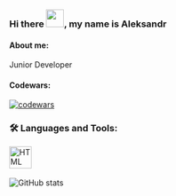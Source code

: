 ### Hi there <img src="https://github.com/blackcater/blackcater/raw/main/images/Hi.gif" height="32"/>, my name is Aleksandr

#### About me: 
Junior Developer

#### Codewars: 
[![codewars](https://www.codewars.com/users/tailler2071/badges/large)](https://www.codewars.com/users/tailler2071) &nbsp;

### :hammer_and_wrench: Languages and Tools:
<img src="https://img.shields.io/badge/HTML-239120?style=for-the-badge&logo=html5&logoColor=white" title="HTML5" alt="HTML" height="40"/>&nbsp;



![GitHub stats](https://github-readme-stats.vercel.app/api?username=tailler1992&show_icons=true)   
